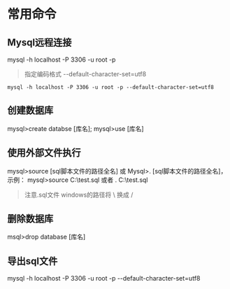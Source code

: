 # 常用命令

## Mysql远程连接
mysql -h localhost -P 3306 -u root -p

>指定编码格式  --default-character-set=utf8
```shell
mysql -h localhost -P 3306 -u root -p --default-character-set=utf8
```

## 创建数据库
mysql>create databse [库名];
mysql>use [库名]

## 使用外部文件执行
mysql>source [sql脚本文件的路径全名] 或 Mysql>\. [sql脚本文件的路径全名]，示例：
mysql>source C:\test.sql 或者 \. C:\test.sql

>注意.sql文件 windows的路径将 \ 换成 /

## 删除数据库
msql>drop database [库名]

## 导出sql文件
mysql -h localhost -P 3306 -u root -p --default-character-set=utf8